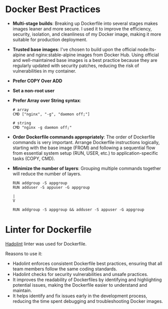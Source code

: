 # Docker Best Practices

- **Multi-stage builds**: Breaking up Dockerfile into several stages makes images leaner and more secure. I used it to improve the efficiency, security, isolation, and cleanliness of my Docker image, making it more suitable for production deployment.

- **Trusted base images**: I've chosen to build upon the official node:lts-alpine and nginx:stable-alpine images from Docker Hub. Using official and well-maintained base images is a best practice because they are regularly updated with security patches, reducing the risk of vulnerabilities in my container.

- **Prefer COPY Over ADD**

- **Set a non-root user**

- **Prefer Array over String syntax**:

  ```
  # array
  CMD ["nginx", "-g", "daemon off;"]

  # string
  CMD "nginx -g daemon off;"

  ```

- **Order Dockerfile commands appropriately**: The order of Dockerfile commands is very important. Arrange Dockerfile instructions logically, starting with the base image (FROM) and following a sequential flow from essential system setup (RUN, USER, etc.) to application-specific tasks (COPY, CMD).

- **Minimize the number of layers**: Grouping multiple commands together will reduce the number of layers.

  ```
  RUN addgroup -S appgroup
  RUN adduser -S appuser -G appgroup

  |
  V

  RUN addgroup -S appgroup && adduser -S appuser -G appgroup
  ```

# Linter for Dockerfile

[Hadolint](https://github.com/hadolint/hadolint) linter was used for Dockerfile.

Reasons to use it:

- Hadolint enforces consistent Dockerfile best practices, ensuring that all team members follow the same coding standards.
- Hadolint checks for security vulnerabilities and unsafe practices.
- It improves the readability of Dockerfiles by identifying and highlighting potential issues, making the Dockerfile easier to understand and maintain.
- It helps identify and fix issues early in the development process, reducing the time spent debugging and troubleshooting Docker images.
